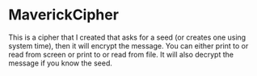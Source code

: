 # MaverickCipher
This is a cipher that I created that asks for a seed (or creates one using system time), then it will encrypt the message. You can either print to or read from screen or print to or read from file.  It will also decrypt the message if you know the seed.

